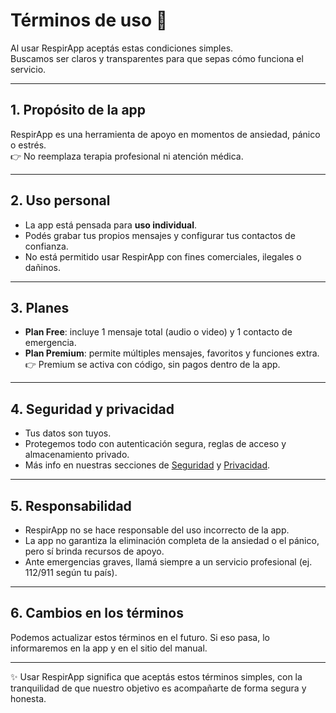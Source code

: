 # Términos de uso 📑

Al usar RespirApp aceptás estas condiciones simples.  
Buscamos ser claros y transparentes para que sepas cómo funciona el servicio.

---

## 1. Propósito de la app
RespirApp es una herramienta de apoyo en momentos de ansiedad, pánico o estrés.  
👉 No reemplaza terapia profesional ni atención médica.

---

## 2. Uso personal
- La app está pensada para **uso individual**.  
- Podés grabar tus propios mensajes y configurar tus contactos de confianza.  
- No está permitido usar RespirApp con fines comerciales, ilegales o dañinos.

---

## 3. Planes
- **Plan Free**: incluye 1 mensaje total (audio o video) y 1 contacto de emergencia.  
- **Plan Premium**: permite múltiples mensajes, favoritos y funciones extra.  
👉 Premium se activa con código, sin pagos dentro de la app.

---

## 4. Seguridad y privacidad
- Tus datos son tuyos.  
- Protegemos todo con autenticación segura, reglas de acceso y almacenamiento privado.  
- Más info en nuestras secciones de [Seguridad](seguridad.md) y [Privacidad](legal/privacidad.md).

---

## 5. Responsabilidad
- RespirApp no se hace responsable del uso incorrecto de la app.  
- La app no garantiza la eliminación completa de la ansiedad o el pánico, pero sí brinda recursos de apoyo.  
- Ante emergencias graves, llamá siempre a un servicio profesional (ej. 112/911 según tu país).

---

## 6. Cambios en los términos
Podemos actualizar estos términos en el futuro. Si eso pasa, lo informaremos en la app y en el sitio del manual.

---

✨ Usar RespirApp significa que aceptás estos términos simples, con la tranquilidad de que nuestro objetivo es acompañarte de forma segura y honesta.
